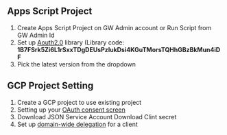 ## Apps Script Project
1. Create Apps Script Project on GW Admin account or Run Script from GW Admin Id
2. Set up [Aouth2.0](https://github.com/googleworkspace/apps-script-oauth2#setup) library (Library code: **1B7FSrk5Zi6L1rSxxTDgDEUsPzlukDsi4KGuTMorsTQHhGBzBkMun4iDF**
3. Pick the latest version from the dropdown 

## GCP Project Setting
1. Create a GCP project to use existing project
2. Setting up your [OAuth consent screen ](https://support.google.com/cloud/answer/10311615)
3. Download JSON Service Account Download Clint secret
5. Set up [domain-wide delegation](https://support.google.com/a/answer/162106) for a client

